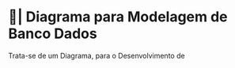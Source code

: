 # 🎲| Diagrama para Modelagem de Banco Dados

  Trata-se de um Diagrama, para o Desenvolvimento de 
 
